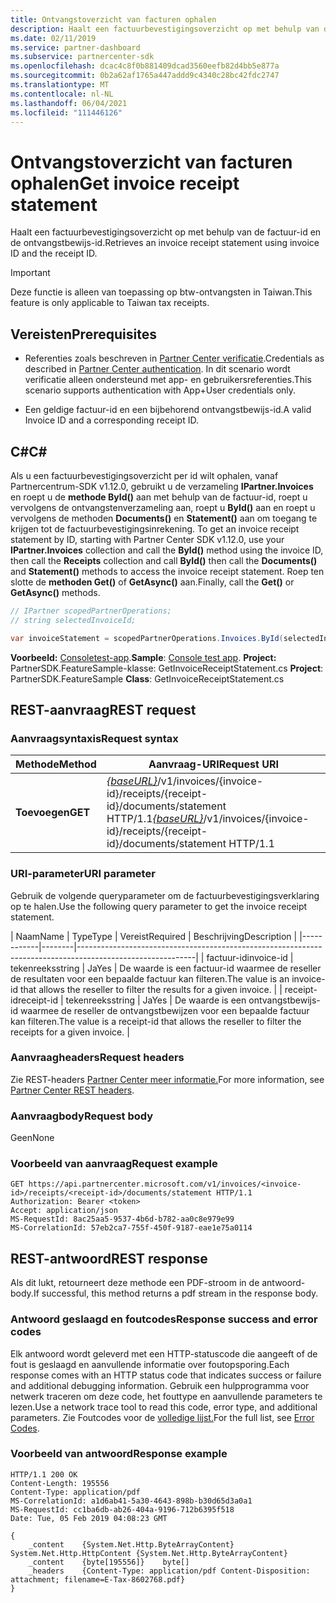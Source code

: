 ```yaml
---
title: Ontvangstoverzicht van facturen ophalen
description: Haalt een factuurbevestigingsoverzicht op met behulp van de factuur-id en de ontvangstbewijs-id.
ms.date: 02/11/2019
ms.service: partner-dashboard
ms.subservice: partnercenter-sdk
ms.openlocfilehash: dcac4c8f0b881409dcad3560eefb82d4bb5e877a
ms.sourcegitcommit: 0b2a62af1765a447addd9c4340c28bc42fdc2747
ms.translationtype: MT
ms.contentlocale: nl-NL
ms.lasthandoff: 06/04/2021
ms.locfileid: "111446126"
---
```

# <a name="get-invoice-receipt-statement"></a><span data-ttu-id="e88e6-103">Ontvangstoverzicht van facturen ophalen</span><span class="sxs-lookup"><span data-stu-id="e88e6-103">Get invoice receipt statement</span></span>

<span data-ttu-id="e88e6-104">Haalt een factuurbevestigingsoverzicht op met behulp van de factuur-id en de ontvangstbewijs-id.</span><span class="sxs-lookup"><span data-stu-id="e88e6-104">Retrieves an invoice receipt statement using invoice ID and the receipt ID.</span></span>

> [!IMPORTANT]
> <span data-ttu-id="e88e6-105">Deze functie is alleen van toepassing op btw-ontvangsten in Taiwan.</span><span class="sxs-lookup"><span data-stu-id="e88e6-105">This feature is only applicable to Taiwan tax receipts.</span></span>

## <a name="prerequisites"></a><span data-ttu-id="e88e6-106">Vereisten</span><span class="sxs-lookup"><span data-stu-id="e88e6-106">Prerequisites</span></span>

- <span data-ttu-id="e88e6-107">Referenties zoals beschreven in [Partner Center verificatie](partner-center-authentication.md).</span><span class="sxs-lookup"><span data-stu-id="e88e6-107">Credentials as described in [Partner Center authentication](partner-center-authentication.md).</span></span> <span data-ttu-id="e88e6-108">In dit scenario wordt verificatie alleen ondersteund met app- en gebruikersreferenties.</span><span class="sxs-lookup"><span data-stu-id="e88e6-108">This scenario supports authentication with App+User credentials only.</span></span>

- <span data-ttu-id="e88e6-109">Een geldige factuur-id en een bijbehorend ontvangstbewijs-id.</span><span class="sxs-lookup"><span data-stu-id="e88e6-109">A valid Invoice ID and a corresponding receipt ID.</span></span>

## <a name="c"></a><span data-ttu-id="e88e6-110">C\#</span><span class="sxs-lookup"><span data-stu-id="e88e6-110">C\#</span></span>

<span data-ttu-id="e88e6-111">Als u een factuurbevestigingsoverzicht per id wilt ophalen, vanaf Partnercentrum-SDK v1.12.0, gebruikt u de verzameling **IPartner.Invoices** en roept u de **methode ById()** aan met behulp van de factuur-id, roept u vervolgens de ontvangstenverzameling aan, roept u **ById()** aan en roept u vervolgens de methoden **Documents()** en **Statement()** aan om toegang te krijgen tot de factuurbevestigingsinrekening. </span><span class="sxs-lookup"><span data-stu-id="e88e6-111">To get an invoice receipt statement by ID, starting with Partner Center SDK v1.12.0, use your **IPartner.Invoices** collection and call the **ById()** method using the invoice ID, then call the **Receipts** collection and call **ById()** then call the **Documents()** and **Statement()** methods to access the invoice receipt statement.</span></span> <span data-ttu-id="e88e6-112">Roep ten slotte de **methoden Get()** of **GetAsync()** aan.</span><span class="sxs-lookup"><span data-stu-id="e88e6-112">Finally, call the **Get()** or **GetAsync()** methods.</span></span>

``` csharp
// IPartner scopedPartnerOperations;
// string selectedInvoiceId;

var invoiceStatement = scopedPartnerOperations.Invoices.ById(selectedInvoiceId).Receipts.ById(selectedReceipt).Documents.Statement.Get();
```

<span data-ttu-id="e88e6-113">**Voorbeeld:** [Consoletest-app](console-test-app.md).</span><span class="sxs-lookup"><span data-stu-id="e88e6-113">**Sample**: [Console test app](console-test-app.md).</span></span> <span data-ttu-id="e88e6-114">**Project:** PartnerSDK.FeatureSample-klasse: GetInvoiceReceiptStatement.cs </span><span class="sxs-lookup"><span data-stu-id="e88e6-114">**Project**: PartnerSDK.FeatureSample **Class**: GetInvoiceReceiptStatement.cs</span></span>

## <a name="rest-request"></a><span data-ttu-id="e88e6-115">REST-aanvraag</span><span class="sxs-lookup"><span data-stu-id="e88e6-115">REST request</span></span>

### <a name="request-syntax"></a><span data-ttu-id="e88e6-116">Aanvraagsyntaxis</span><span class="sxs-lookup"><span data-stu-id="e88e6-116">Request syntax</span></span>

| <span data-ttu-id="e88e6-117">Methode</span><span class="sxs-lookup"><span data-stu-id="e88e6-117">Method</span></span>  | <span data-ttu-id="e88e6-118">Aanvraag-URI</span><span class="sxs-lookup"><span data-stu-id="e88e6-118">Request URI</span></span>                                                                                                            |
|---------|------------------------------------------------------------------------------------------------------------------------|
| <span data-ttu-id="e88e6-119">**Toevoegen**</span><span class="sxs-lookup"><span data-stu-id="e88e6-119">**GET**</span></span> | <span data-ttu-id="e88e6-120">[*{baseURL}*](partner-center-rest-urls.md)/v1/invoices/{invoice-id}/receipts/{receipt-id}/documents/statement HTTP/1.1</span><span class="sxs-lookup"><span data-stu-id="e88e6-120">[*{baseURL}*](partner-center-rest-urls.md)/v1/invoices/{invoice-id}/receipts/{receipt-id}/documents/statement HTTP/1.1</span></span> |

### <a name="uri-parameter"></a><span data-ttu-id="e88e6-121">URI-parameter</span><span class="sxs-lookup"><span data-stu-id="e88e6-121">URI parameter</span></span>

<span data-ttu-id="e88e6-122">Gebruik de volgende queryparameter om de factuurbevestigingsverklaring op te halen.</span><span class="sxs-lookup"><span data-stu-id="e88e6-122">Use the following query parameter to get the invoice receipt statement.</span></span>

| <span data-ttu-id="e88e6-123">Naam</span><span class="sxs-lookup"><span data-stu-id="e88e6-123">Name</span></span>       | <span data-ttu-id="e88e6-124">Type</span><span class="sxs-lookup"><span data-stu-id="e88e6-124">Type</span></span>   | <span data-ttu-id="e88e6-125">Vereist</span><span class="sxs-lookup"><span data-stu-id="e88e6-125">Required</span></span> | <span data-ttu-id="e88e6-126">Beschrijving</span><span class="sxs-lookup"><span data-stu-id="e88e6-126">Description</span></span>                                                                                    |
|------------|--------|-----------------------------------------------------------------------------------------------------------|
| <span data-ttu-id="e88e6-127">factuur-id</span><span class="sxs-lookup"><span data-stu-id="e88e6-127">invoice-id</span></span> | <span data-ttu-id="e88e6-128">tekenreeks</span><span class="sxs-lookup"><span data-stu-id="e88e6-128">string</span></span> | <span data-ttu-id="e88e6-129">Ja</span><span class="sxs-lookup"><span data-stu-id="e88e6-129">Yes</span></span>      | <span data-ttu-id="e88e6-130">De waarde is een factuur-id waarmee de reseller de resultaten voor een bepaalde factuur kan filteren.</span><span class="sxs-lookup"><span data-stu-id="e88e6-130">The value is an invoice-id that allows the reseller to filter the results for a given invoice.</span></span> |
| <span data-ttu-id="e88e6-131">receipt-id</span><span class="sxs-lookup"><span data-stu-id="e88e6-131">receipt-id</span></span> | <span data-ttu-id="e88e6-132">tekenreeks</span><span class="sxs-lookup"><span data-stu-id="e88e6-132">string</span></span> | <span data-ttu-id="e88e6-133">Ja</span><span class="sxs-lookup"><span data-stu-id="e88e6-133">Yes</span></span>      | <span data-ttu-id="e88e6-134">De waarde is een ontvangstbewijs-id waarmee de reseller de ontvangstbewijzen voor een bepaalde factuur kan filteren.</span><span class="sxs-lookup"><span data-stu-id="e88e6-134">The value is a receipt-id that allows the reseller to filter the receipts for a given invoice.</span></span> |

### <a name="request-headers"></a><span data-ttu-id="e88e6-135">Aanvraagheaders</span><span class="sxs-lookup"><span data-stu-id="e88e6-135">Request headers</span></span>

<span data-ttu-id="e88e6-136">Zie REST-headers [Partner Center meer informatie.](headers.md)</span><span class="sxs-lookup"><span data-stu-id="e88e6-136">For more information, see [Partner Center REST headers](headers.md).</span></span>

### <a name="request-body"></a><span data-ttu-id="e88e6-137">Aanvraagbody</span><span class="sxs-lookup"><span data-stu-id="e88e6-137">Request body</span></span>

<span data-ttu-id="e88e6-138">Geen</span><span class="sxs-lookup"><span data-stu-id="e88e6-138">None</span></span>

### <a name="request-example"></a><span data-ttu-id="e88e6-139">Voorbeeld van aanvraag</span><span class="sxs-lookup"><span data-stu-id="e88e6-139">Request example</span></span>

```http
GET https://api.partnercenter.microsoft.com/v1/invoices/<invoice-id>/receipts/<receipt-id>/documents/statement HTTP/1.1
Authorization: Bearer <token>
Accept: application/json
MS-RequestId: 8ac25aa5-9537-4b6d-b782-aa0c8e979e99
MS-CorrelationId: 57eb2ca7-755f-450f-9187-eae1e75a0114
```

## <a name="rest-response"></a><span data-ttu-id="e88e6-140">REST-antwoord</span><span class="sxs-lookup"><span data-stu-id="e88e6-140">REST response</span></span>

<span data-ttu-id="e88e6-141">Als dit lukt, retourneert deze methode een PDF-stroom in de antwoord-body.</span><span class="sxs-lookup"><span data-stu-id="e88e6-141">If successful, this method returns a pdf stream in the response body.</span></span>

### <a name="response-success-and-error-codes"></a><span data-ttu-id="e88e6-142">Antwoord geslaagd en foutcodes</span><span class="sxs-lookup"><span data-stu-id="e88e6-142">Response success and error codes</span></span>

<span data-ttu-id="e88e6-143">Elk antwoord wordt geleverd met een HTTP-statuscode die aangeeft of de fout is geslaagd en aanvullende informatie over foutopsporing.</span><span class="sxs-lookup"><span data-stu-id="e88e6-143">Each response comes with an HTTP status code that indicates success or failure and additional debugging information.</span></span> <span data-ttu-id="e88e6-144">Gebruik een hulpprogramma voor netwerk traceren om deze code, het fouttype en aanvullende parameters te lezen.</span><span class="sxs-lookup"><span data-stu-id="e88e6-144">Use a network trace tool to read this code, error type, and additional parameters.</span></span> <span data-ttu-id="e88e6-145">Zie Foutcodes voor de [volledige lijst.](error-codes.md)</span><span class="sxs-lookup"><span data-stu-id="e88e6-145">For the full list, see [Error Codes](error-codes.md).</span></span>

### <a name="response-example"></a><span data-ttu-id="e88e6-146">Voorbeeld van antwoord</span><span class="sxs-lookup"><span data-stu-id="e88e6-146">Response example</span></span>

```http
HTTP/1.1 200 OK
Content-Length: 195556
Content-Type: application/pdf
MS-CorrelationId: a1d6ab41-5a30-4643-898b-b30d65d3a0a1
MS-RequestId: cc1ba6db-ab26-404a-9196-712b6395f518
Date: Tue, 05 Feb 2019 04:08:23 GMT

{
    _content    {System.Net.Http.ByteArrayContent}    System.Net.Http.HttpContent {System.Net.Http.ByteArrayContent}
    _content    {byte[195556]}    byte[]
    _headers    {Content-Type: application/pdf Content-Disposition: attachment; filename=E-Tax-8602768.pdf}
}
```
